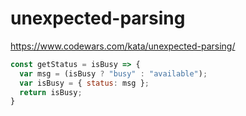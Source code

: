 # unexpected-parsing
https://www.codewars.com/kata/unexpected-parsing/


```javascript
const getStatus = isBusy => {
  var msg = (isBusy ? "busy" : "available");
  var isBusy = { status: msg };
  return isBusy;
}
```

